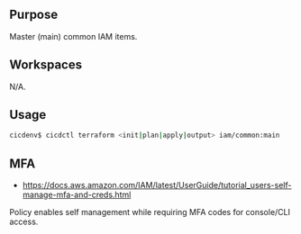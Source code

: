## Purpose
Master (main) common IAM items.

## Workspaces
N/A.

## Usage
```bash
cicdenv$ cicdctl terraform <init|plan|apply|output> iam/common:main
```

## MFA
* https://docs.aws.amazon.com/IAM/latest/UserGuide/tutorial_users-self-manage-mfa-and-creds.html

Policy enables self management while requiring MFA codes for console/CLI access.
